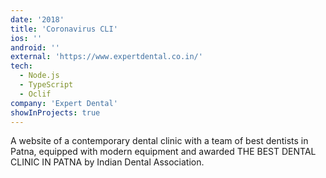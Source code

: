 ```yaml
---
date: '2018'
title: 'Coronavirus CLI'
ios: ''
android: ''
external: 'https://www.expertdental.co.in/'
tech:
  - Node.js
  - TypeScript
  - Oclif
company: 'Expert Dental'
showInProjects: true
---
```


A website of a contemporary dental clinic with a team of best dentists in Patna, equipped with modern equipment and awarded THE BEST DENTAL CLINIC IN PATNA by Indian Dental Association.

